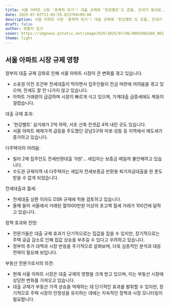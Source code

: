 ```yaml
---
title: 서울 아파트 시장 '총체적 위기'! 대출 규제에 '한강벨트'도 흔들, 전세가 월세로... 정부는 집값을 잡을 수 있을까?
date: 2025-07-07T11:05:55.823704+09:00
description: 서울 아파트 시장 '총체적 위기'! 대출 규제에 '한강벨트'도 흔들, 전세가 월세로... 정부는 집값을 잡을 수 있을까?
draft: false
author: 벤틀리 집사
cover: https://imgnews.pstatic.net/image/029/2025/07/06/0002966260_001_20250706113220398.jpg
theme: light
---
```


## 서울 아파트 시장 규제 영향

정부의 대출 규제 강화로 인해 서울 아파트 시장이 큰 변화를 겪고 있습니다.

- 소유권 이전 조건부 전세대출이 막히면서 집주인들이 잔금 마련에 어려움을 겪고 있으며, 전세도 잘 안 나가지 않고 있습니다.
- 아파트 거래량이 급감하며 시장이 빠르게 식고 있으며, 가계대출 급증세에도 제동이 걸렸습니다.

대출 규제 효과:

- '한강벨트' 실거래가 2억 하락, 서초 신축 전셋값 4억 내린 곳도 있습니다. 
- 서울 아파트 매매가격 급등을 주도했던 강남3구와 마포·성동 등 지역에서 매도세가 증가하고 있습니다.

다주택자의 어려움:

- 빌라 2채 집주인도 전세반환대출 '0원'… 세입자는 보증금 떼일까 불안해하고 있습니다. 
- 수도권 규제지역 내 다주택자는 세입자 전세보증금 반환용 퇴거자금대출을 한 푼도 받을 수 없게 되었습니다.

전세대출과 월세:

- 전세대출 상환 이자도 DSR 규제에 적용 검토하고 있습니다.  
- 올해 들어 서울에서 거래된 월1000만원 이상의 초고액 월세 거래가 100건에 달하고 있습니다.

정책 효과와 전망:

- 전문가들은 대출 규제 효과가 단기적으로는 집값을 잡을 수 있지만, 장기적으로는 주택 공급 감소로 인해 집값 상승을 부추길 수 있다고 우려하고 있습니다. 
- 정부의 추가 대책과 시장 반응을 주기적으로 살펴보며, 더욱 심층적인 분석과 대응 전략이 필요해 보입니다.

부동산 전문가로서의 의견:

- 현재 서울 아파트 시장은 대출 규제의 영향을 크게 받고 있으며, 이는 부동산 시장에 상당한 변화를 가져오고 있습니다. 
- 대출 규제가 부동산 가격 상승을 억제하는 데 단기적인 효과를 발휘할 수 있지만, 장기적으로 주택 시장의 안정성을 유지하는 데에는 지속적인 정책과 시장 모니터링이 필요합니다.